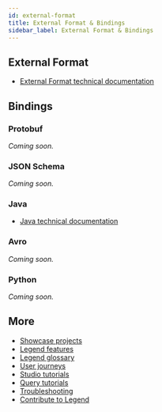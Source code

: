 ```yaml
---
id: external-format
title: External Format & Bindings
sidebar_label: External Format & Bindings
---
```


## External Format

- [External Format technical documentation](https://github.com/finos/legend-engine/tree/master/docs/externalFormat)

## Bindings

### Protobuf
_Coming soon._

### JSON Schema
_Coming soon._

### Java

- [Java technical documentation](https://github.com/finos/legend-engine/blob/master/docs/java/codeGen.md)

### Avro
_Coming soon._

### Python
_Coming soon._

## More
- [Showcase projects](../showcases/showcase-projects.md)
- [Legend features](../overview/legend-features.md)
- [Legend glossary](../overview/legend-glossary.md)
- [User journeys](../user-journeys/build-data-model.md)
- [Studio tutorials](../tutorials/studio-workspace.md)
- [Query tutorials](../tutorials/query-builder.md)
- [Troubleshooting](./test-troubleshoot.md)
- [Contribute to Legend](../community/contribute-to-legend.md)

